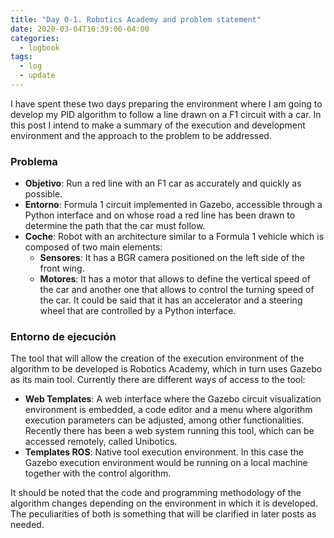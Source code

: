 ```yaml
---
title: "Day 0-1. Robotics Academy and problem statement"
date: 2020-03-04T10:39:00-04:00
categories:
  - logbook
tags:
  - log
  - update
---
```


I have spent these two days preparing the environment where I am going to develop my PID algorithm to follow a line drawn on a F1 circuit with a car. In this post I intend to make a summary of the execution and development environment and the approach to the problem to be addressed.

### Problema

- **Objetivo**: Run a red line with an F1 car as accurately and quickly as possible.
- **Entorno**: Formula 1 circuit implemented in Gazebo, accessible through a Python interface and on whose road a red line has been drawn to determine the path that the car must follow.
- **Coche**: Robot with an architecture similar to a Formula 1 vehicle which is composed of two main elements:
  - **Sensores**: It has a BGR camera positioned on the left side of the front wing.
  - **Motores**: It has a motor that allows to define the vertical speed of the car and another one that allows to control the turning speed of the car. It could be said that it has an accelerator and a steering wheel that are controlled by a Python interface.

### Entorno de ejecución

The tool that will allow the creation of the execution environment of the algorithm to be developed is Robotics Academy, which in turn uses Gazebo as its main tool. Currently there are different ways of access to the tool:

- **Web Templates**: A web interface where the Gazebo circuit visualization environment is embedded, a code editor and a menu where algorithm execution parameters can be adjusted, among other functionalities. Recently there has been a web system running this tool, which can be accessed remotely, called Unibotics.
- **Templates ROS**: Native tool execution environment. In this case the Gazebo execution environment would be running on a local machine together with the control algorithm.

It should be noted that the code and programming methodology of the algorithm changes depending on the environment in which it is developed. The peculiarities of both is something that will be clarified in later posts as needed.
                